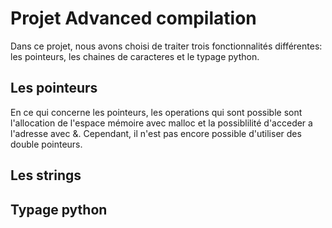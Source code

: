# Projet Advanced compilation
Dans ce projet, nous avons choisi de traiter trois fonctionnalités différentes: les pointeurs, les chaines de caracteres et le typage python.

<h2>Les pointeurs</h2>
En ce qui concerne les pointeurs, les operations qui sont possible sont l'allocation de l'espace mémoire avec malloc et la possiblilité d'acceder a l'adresse avec &. Cependant, il n'est pas encore possible d'utiliser des double pointeurs.



<h2>Les strings</h2>


<h2>Typage python</h2>
